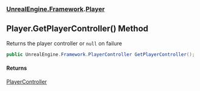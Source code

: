 ### [UnrealEngine.Framework](./UnrealEngine-Framework.md 'UnrealEngine.Framework').[Player](./Player.md 'UnrealEngine.Framework.Player')
## Player.GetPlayerController() Method
Returns the player controller or `null` on failure  
```csharp
public UnrealEngine.Framework.PlayerController GetPlayerController();
```
#### Returns
[PlayerController](./PlayerController.md 'UnrealEngine.Framework.PlayerController')  
